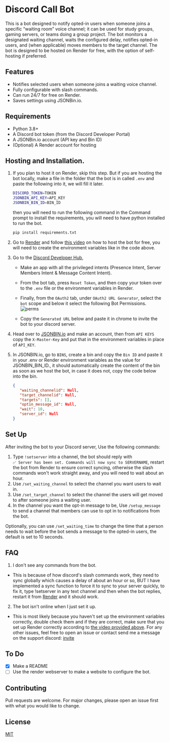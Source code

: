 # Discord Call Bot



This is a bot designed to notify opted-in users when someone joins a specific “waiting room” voice channel; it can be used for study groups, gaming servers, or teams doing a group project. The bot monitors a designated waiting channel, waits the configured delay, notifies opted-in users, and (when applicable) moves members to the target channel. The bot is designed to be hosted on Render for free, with the option of self-hosting if preferred.

## Features
- Notifies selected users when someone joins a waiting voice channel.
- Fully configurable with slash commands.
- Can run 24/7 for free on Render.
- Saves settings using JSONBin.io.

## Requirements
- Python 3.8+
- A Discord bot token (from the Discord Developer Portal)
- A JSONBin.io account (API key and Bin ID)
- (Optional) A Render account for hosting
## Hosting and Installation.

1. If you plan to host it on Render, skip this step. But if you are hosting the bot locally, make a file in the folder that the bot is in called `.env` and paste the following into it, we will fill it later. 
   ```bash
   DISCORD_TOKEN=TOKEN
   JSONBIN_API_KEY=API_KEY
   JSONBIN_BIN_ID=BIN_ID
   ```
   then you will need to run the following command in the Command prompt to install the requirements, you will need to have python installed to run the bot.
   ```cmd
   pip install requirements.txt
   ```

2. Go to [Render](https://render.com/register) and follow [this video](https://youtu.be/HZis54wRF98?t=132) on how to host the bot for free, you will need to create the environment variables like in the code above.
3. Go to the [Discord Developer Hub](https://discord.com/developers/applications),
   - Make an app with all the privileged intents (Presence Intent, Server Members Intent
 & Message Content Intent).
   
   - From the bot tab, press `Reset Token`, and then copy your token over to the `.env` file or the environment variables in Render.
   - Finally, from the `OAuth2` tab, under `OAuth2 URL Generator`, select the `bot` scope and below it select the following Bot Permissions.
![perms](https://i.ibb.co/674LGWRJ/botperms.png)
   - Copy the `Generated URL` below and paste it in chrome to invite the bot to your discord server.

4. Head over to [JSONBIN.io](https://jsonbin.io/create-account) and make an account, then from `API KEYS` copy the `X-Master-Key` and put that in the environment variables in place of `API_KEY`.
5. In JSONBIN.io, go to `BINS`, create a bin and copy the `Bin ID` and paste it in your .env or Render environment variables as the value for JSONBIN_BIN_ID., it should automatically create the content of the bin as soon as we host the bot, in case it does not, copy the code below into the bin.


    ```json
    {
       "waiting_channelid": Null,
       "target_channelid": Null,
       "targets": [],
       "optin_message_id": Null,
       "wait": 10,
       "server_id": Null
    }
    ```
## Set Up

After inviting the bot to your Discord server, Use the following commands:

1. Type `!setserver` into a channel, the bot should reply with  
`✅ Server has been set. Commands will now sync to SERVERNAME`, restart the bot from Render to ensure correct syncing, otherwise the slash commands won't work straight away, and you will need to wait about an hour.
2. Use `/set_waiting_channel` to select the channel you want users to wait in.
3. Use `/set_target_channel` to select the channel the users will get moved to after someone joins a waiting user.
4. In the channel you want the opt-in message to be, Use `/setup_message` to send a channel that members can use to opt in to notifications from the bot.

Optionally, you can use `/set_waiting_time` to change the time that a person needs to wait before the bot sends a message to the opted-in users, the default is set to 10 seconds.

## FAQ
1. I don't see any commands from the bot.
- This is because of how discord's slash commands work, they need to sync globally which causes a delay of about an hour or so, BUT I have implemented a sync function to force it to sync to your server quickly, to fix it, type !setserver in any text channel and then when the bot replies, restart it from [Render](https://dashboard.render.com/) and it should work.
2. The bot isn't online when I just set it up.
-  This is most likely because you haven't set up the environment variables correctly, double check them and if they are correct, make sure that you set up Render correctly according to [the video provided above](https://youtu.be/HZis54wRF98?t=132).
For any other issues, feel free to open an issue or contact send me a message on the support discord: [invite](https://discord.gg/9T9XrGgCFY)

## To Do
- [x] Make a README
- [ ] Use the render webserver to make a website to configure the bot.

## Contributing

Pull requests are welcome. For major changes, please open an issue first
with what you would like to change.

## License

[MIT](https://choosealicense.com/licenses/mit/)